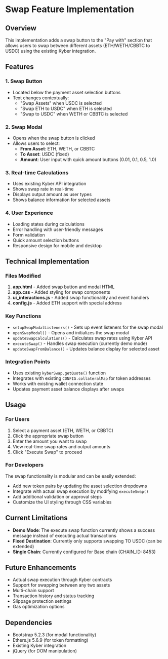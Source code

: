 # Swap Feature Implementation

## Overview
This implementation adds a swap button to the "Pay with" section that allows users to swap between different assets (ETH/WETH/CBBTC to USDC) using the existing Kyber integration.

## Features

### 1. Swap Button
- Located below the payment asset selection buttons
- Text changes contextually:
  - "Swap Assets" when USDC is selected
  - "Swap ETH to USDC" when ETH is selected
  - "Swap to USDC" when WETH or CBBTC is selected

### 2. Swap Modal
- Opens when the swap button is clicked
- Allows users to select:
  - **From Asset**: ETH, WETH, or CBBTC
  - **To Asset**: USDC (fixed)
  - **Amount**: User input with quick amount buttons (0.01, 0.1, 0.5, 1.0)


### 3. Real-time Calculations
- Uses existing Kyber API integration
- Shows swap rate in real-time
- Displays output amount as user types
- Shows balance information for selected assets

### 4. User Experience
- Loading states during calculations
- Error handling with user-friendly messages
- Form validation
- Quick amount selection buttons
- Responsive design for mobile and desktop

## Technical Implementation

### Files Modified
1. **app.html** - Added swap button and modal HTML
2. **app.css** - Added styling for swap components
3. **ui_interactions.js** - Added swap functionality and event handlers
4. **config.js** - Added ETH support with special address

### Key Functions
- `setupSwapModalListeners()` - Sets up event listeners for the swap modal
- `openSwapModal()` - Opens and initializes the swap modal
- `updateSwapCalculations()` - Calculates swap rates using Kyber API
- `executeSwap()` - Handles swap execution (currently demo mode)
- `updateSwapFromBalance()` - Updates balance display for selected asset

### Integration Points
- Uses existing `kyberSwap.getQuote()` function
- Integrates with existing `CONFIG.collateralMap` for token addresses
- Works with existing wallet connection state
- Updates payment asset balance displays after swaps

## Usage

### For Users
1. Select a payment asset (ETH, WETH, or CBBTC)
2. Click the appropriate swap button
3. Enter the amount you want to swap
4. View real-time swap rates and output amounts
5. Click "Execute Swap" to proceed

### For Developers
The swap functionality is modular and can be easily extended:
- Add new token pairs by updating the asset selection dropdowns
- Integrate with actual swap execution by modifying `executeSwap()`
- Add additional validation or approval steps
- Customize the UI styling through CSS variables

## Current Limitations
- **Demo Mode**: The execute swap function currently shows a success message instead of executing actual transactions
- **Fixed Destination**: Currently only supports swapping TO USDC (can be extended)
- **Single Chain**: Currently configured for Base chain (CHAIN_ID: 8453)

## Future Enhancements
- Actual swap execution through Kyber contracts
- Support for swapping between any two assets
- Multi-chain support
- Transaction history and status tracking
- Slippage protection settings
- Gas optimization options

## Dependencies
- Bootstrap 5.2.3 (for modal functionality)
- Ethers.js 5.6.9 (for token formatting)
- Existing Kyber integration
- jQuery (for DOM manipulation)
